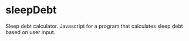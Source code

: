 # sleepDebt
Sleep debt calculator.
Javascript for a program that calculates sleep debt based on user input. 
